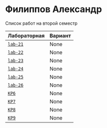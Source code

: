 # Филиппов Александр
<summary>Список работ на второй семестр</summary>


| **Лабораторная**                                                              | **Вариант**                       |
|-------------------------------------------------------------------------------|-----------------------------------|
| [`lab-21`](https://github.com/Maxsmile123/MAI_109B_22/tree/main/Adamov/lab21) | None                              |
| [`lab-22`](https://github.com/Maxsmile123/MAI_109B_22/tree/main/Adamov/lab22) | None   |
| [`lab-23`](https://github.com/Maxsmile123/MAI_109B_22/tree/main/Adamov/lab23) | None                   |
| [`lab-24`](https://github.com/Maxsmile123/MAI_109B_22/tree/main/Adamov/lab24) | None                |
| [`lab-25`](https://github.com/Maxsmile123/MAI_109B_22/tree/main/Adamov/lab25) | None                 |
| [`lab-26`](https://github.com/Maxsmile123/MAI_109B_22/tree/main/Adamov/lab26) | None |
| [`KP6`](https://github.com/Maxsmile123/MAI_109B_22/tree/main/Adamov/KP6)      | None                  |
| [`KP7`](https://github.com/Maxsmile123/MAI_109B_22/tree/main/Adamov/KP7)      | None                  |
| [`KP8`](https://github.com/Maxsmile123/MAI_109B_22/tree/main/Adamov/KP8)      | None                 |
| [`KP9`](https://github.com/Maxsmile123/MAI_109B_22/tree/main/Adamov/KP9)      | None                  |
